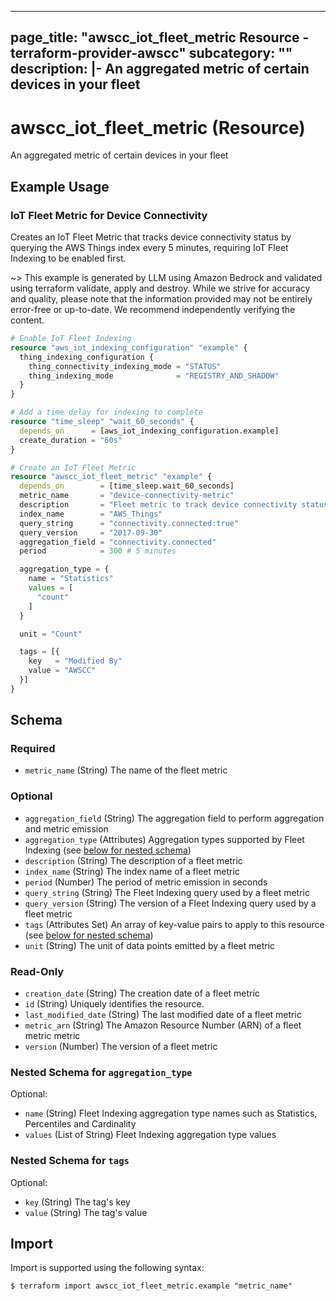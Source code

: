 
---
page_title: "awscc_iot_fleet_metric Resource - terraform-provider-awscc"
subcategory: ""
description: |-
  An aggregated metric of certain devices in your fleet
---

# awscc_iot_fleet_metric (Resource)

An aggregated metric of certain devices in your fleet

## Example Usage

### IoT Fleet Metric for Device Connectivity

Creates an IoT Fleet Metric that tracks device connectivity status by querying the AWS Things index every 5 minutes, requiring IoT Fleet Indexing to be enabled first.

~> This example is generated by LLM using Amazon Bedrock and validated using terraform validate, apply and destroy. While we strive for accuracy and quality, please note that the information provided may not be entirely error-free or up-to-date. We recommend independently verifying the content.

```terraform
# Enable IoT Fleet Indexing
resource "aws_iot_indexing_configuration" "example" {
  thing_indexing_configuration {
    thing_connectivity_indexing_mode = "STATUS"
    thing_indexing_mode              = "REGISTRY_AND_SHADOW"
  }
}

# Add a time delay for indexing to complete
resource "time_sleep" "wait_60_seconds" {
  depends_on      = [aws_iot_indexing_configuration.example]
  create_duration = "60s"
}

# Create an IoT Fleet Metric
resource "awscc_iot_fleet_metric" "example" {
  depends_on        = [time_sleep.wait_60_seconds]
  metric_name       = "device-connectivity-metric"
  description       = "Fleet metric to track device connectivity status"
  index_name        = "AWS_Things"
  query_string      = "connectivity.connected:true"
  query_version     = "2017-09-30"
  aggregation_field = "connectivity.connected"
  period            = 300 # 5 minutes

  aggregation_type = {
    name = "Statistics"
    values = [
      "count"
    ]
  }

  unit = "Count"

  tags = [{
    key   = "Modified By"
    value = "AWSCC"
  }]
}
```

<!-- schema generated by tfplugindocs -->
## Schema

### Required

- `metric_name` (String) The name of the fleet metric

### Optional

- `aggregation_field` (String) The aggregation field to perform aggregation and metric emission
- `aggregation_type` (Attributes) Aggregation types supported by Fleet Indexing (see [below for nested schema](#nestedatt--aggregation_type))
- `description` (String) The description of a fleet metric
- `index_name` (String) The index name of a fleet metric
- `period` (Number) The period of metric emission in seconds
- `query_string` (String) The Fleet Indexing query used by a fleet metric
- `query_version` (String) The version of a Fleet Indexing query used by a fleet metric
- `tags` (Attributes Set) An array of key-value pairs to apply to this resource (see [below for nested schema](#nestedatt--tags))
- `unit` (String) The unit of data points emitted by a fleet metric

### Read-Only

- `creation_date` (String) The creation date of a fleet metric
- `id` (String) Uniquely identifies the resource.
- `last_modified_date` (String) The last modified date of a fleet metric
- `metric_arn` (String) The Amazon Resource Number (ARN) of a fleet metric metric
- `version` (Number) The version of a fleet metric

<a id="nestedatt--aggregation_type"></a>
### Nested Schema for `aggregation_type`

Optional:

- `name` (String) Fleet Indexing aggregation type names such as Statistics, Percentiles and Cardinality
- `values` (List of String) Fleet Indexing aggregation type values


<a id="nestedatt--tags"></a>
### Nested Schema for `tags`

Optional:

- `key` (String) The tag's key
- `value` (String) The tag's value

## Import

Import is supported using the following syntax:

```shell
$ terraform import awscc_iot_fleet_metric.example "metric_name"
```
